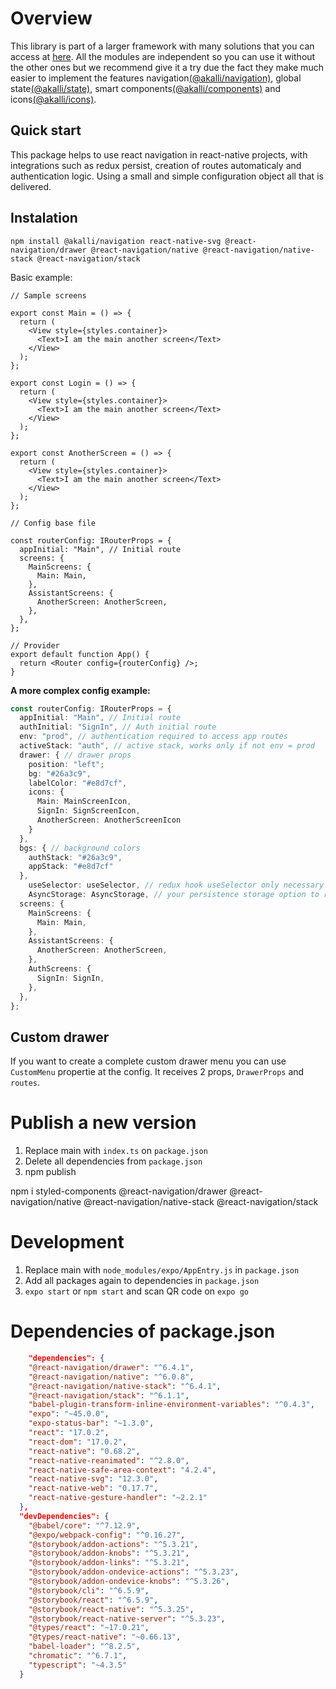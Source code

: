 # Overview

This library is part of a larger framework with many solutions that you can access at [here](https://github.com/akallidreams/create-akalli-app). All the modules are independent so you can use it without the other ones but we recommend give it a try due the fact they make much easier to implement the features navigation[(@akalli/navigation)](https://github.com/akallidreams/navigation), global state[(@akalli/state)](https://github.com/akallidreams/state), smart components[(@akalli/components)](https://github.com/akallidreams/components) and icons[(@akalli/icons)](https://github.com/akallidreams/icons).

## Quick start

This package helps to use react navigation in react-native projects, with integrations such as redux persist, creation of routes automaticaly and authentication logic. Using a small and simple configuration object all that is delivered.

## Instalation

`npm install @akalli/navigation react-native-svg @react-navigation/drawer @react-navigation/native @react-navigation/native-stack @react-navigation/stack`

Basic example:

```tsx
// Sample screens

export const Main = () => {
  return (
    <View style={styles.container}>
      <Text>I am the main another screen</Text>
    </View>
  );
};

export const Login = () => {
  return (
    <View style={styles.container}>
      <Text>I am the main another screen</Text>
    </View>
  );
};

export const AnotherScreen = () => {
  return (
    <View style={styles.container}>
      <Text>I am the main another screen</Text>
    </View>
  );
};

// Config base file

const routerConfig: IRouterProps = {
  appInitial: "Main", // Initial route
  screens: {
    MainScreens: {
      Main: Main,
    },
    AssistantScreens: {
      AnotherScreen: AnotherScreen,
    },
  },
};

// Provider
export default function App() {
  return <Router config={routerConfig} />;
}
```

**A more complex config example:**

```ts
const routerConfig: IRouterProps = {
  appInitial: "Main", // Initial route
  authInitial: "SignIn", // Auth initial route
  env: "prod", // authentication required to access app routes
  activeStack: "auth", // active stack, works only if not env = prod
  drawer: { // drawer props
    position: "left";
    bg: "#26a3c9",
    labelColor: "#e8d7cf",
    icons: {
      Main: MainScreenIcon,
      SignIn: SignScreenIcon,
      AnotherScreen: AnotherScreenIcon
    }
  },
  bgs: { // background colors
    authStack: "#26a3c9",
    appStack: "#e8d7cf"
  },
    useSelector: useSelector, // redux hook useSelector only necessary if env = prod
    AsyncStorage: AsyncStorage, // your persistence storage option to redux persist config only necessary if env =prod
  screens: {
    MainScreens: {
      Main: Main,
    },
    AssistantScreens: {
      AnotherScreen: AnotherScreen,
    },
    AuthScreens: {
      SignIn: SignIn,
    },
  },
};
```

## Custom drawer

If you want to create a complete custom drawer menu you can use `CustomMenu` propertie at the config. It receives 2 props, `DrawerProps` and `routes`.

# Publish a new version

1.  Replace main with `index.ts` on `package.json`
2.  Delete all dependencies from `package.json`
3.  npm publish

npm i styled-components @react-navigation/drawer @react-navigation/native @react-navigation/native-stack @react-navigation/stack

# Development

1.  Replace main with `node_modules/expo/AppEntry.js` in `package.json`
2.  Add all packages again to dependencies in `package.json`
3.  `expo start` or `npm start` and scan QR code on `expo go`

# Dependencies of package.json

```json
    "dependencies": {
    "@react-navigation/drawer": "^6.4.1",
    "@react-navigation/native": "^6.0.8",
    "@react-navigation/native-stack": "^6.4.1",
    "@react-navigation/stack": "^6.1.1",
    "babel-plugin-transform-inline-environment-variables": "^0.4.3",
    "expo": "~45.0.0",
    "expo-status-bar": "~1.3.0",
    "react": "17.0.2",
    "react-dom": "17.0.2",
    "react-native": "0.68.2",
    "react-native-reanimated": "^2.8.0",
    "react-native-safe-area-context": "4.2.4",
    "react-native-svg": "12.3.0",
    "react-native-web": "0.17.7",
    "react-native-gesture-handler": "~2.2.1"
  },
  "devDependencies": {
    "@babel/core": "^7.12.9",
    "@expo/webpack-config": "^0.16.27",
    "@storybook/addon-actions": "^5.3.21",
    "@storybook/addon-knobs": "^5.3.21",
    "@storybook/addon-links": "^5.3.21",
    "@storybook/addon-ondevice-actions": "^5.3.23",
    "@storybook/addon-ondevice-knobs": "^5.3.26",
    "@storybook/cli": "^6.5.9",
    "@storybook/react": "^6.5.9",
    "@storybook/react-native": "^5.3.25",
    "@storybook/react-native-server": "^5.3.23",
    "@types/react": "~17.0.21",
    "@types/react-native": "~0.66.13",
    "babel-loader": "^8.2.5",
    "chromatic": "^6.7.1",
    "typescript": "~4.3.5"
  }
```
